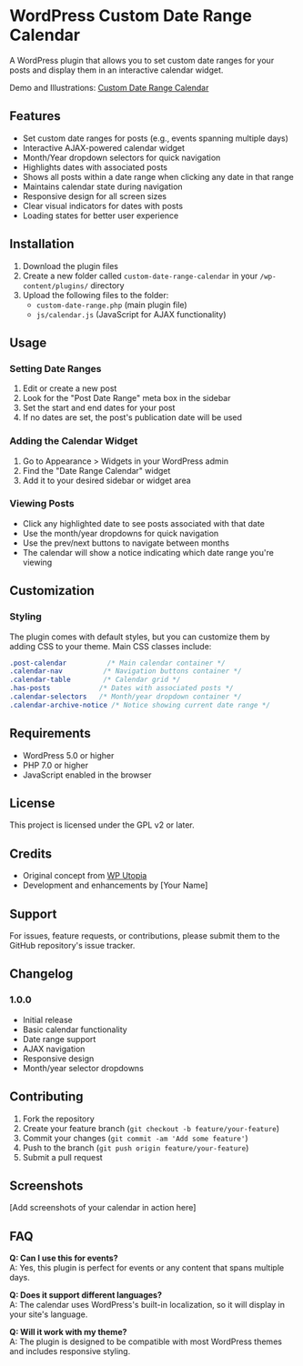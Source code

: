 # WordPress Custom Date Range Calendar

A WordPress plugin that allows you to set custom date ranges for your posts and display them in an interactive calendar widget.

Demo and Illustrations: [Custom Date Range Calendar](https://wputopia.com/insights/custom-date-range-calendar)

## Features

- Set custom date ranges for posts (e.g., events spanning multiple days)
- Interactive AJAX-powered calendar widget
- Month/Year dropdown selectors for quick navigation
- Highlights dates with associated posts
- Shows all posts within a date range when clicking any date in that range
- Maintains calendar state during navigation
- Responsive design for all screen sizes
- Clear visual indicators for dates with posts
- Loading states for better user experience

## Installation

1. Download the plugin files
2. Create a new folder called `custom-date-range-calendar` in your `/wp-content/plugins/` directory
3. Upload the following files to the folder:
   - `custom-date-range.php` (main plugin file)
   - `js/calendar.js` (JavaScript for AJAX functionality)

## Usage

### Setting Date Ranges

1. Edit or create a new post
2. Look for the "Post Date Range" meta box in the sidebar
3. Set the start and end dates for your post
4. If no dates are set, the post's publication date will be used

### Adding the Calendar Widget

1. Go to Appearance > Widgets in your WordPress admin
2. Find the "Date Range Calendar" widget
3. Add it to your desired sidebar or widget area

### Viewing Posts

- Click any highlighted date to see posts associated with that date
- Use the month/year dropdowns for quick navigation
- Use the prev/next buttons to navigate between months
- The calendar will show a notice indicating which date range you're viewing

## Customization

### Styling

The plugin comes with default styles, but you can customize them by adding CSS to your theme. Main CSS classes include:

```css
.post-calendar          /* Main calendar container */
.calendar-nav          /* Navigation buttons container */
.calendar-table        /* Calendar grid */
.has-posts            /* Dates with associated posts */
.calendar-selectors   /* Month/year dropdown container */
.calendar-archive-notice /* Notice showing current date range */
```

## Requirements

- WordPress 5.0 or higher
- PHP 7.0 or higher
- JavaScript enabled in the browser

## License

This project is licensed under the GPL v2 or later.

## Credits

- Original concept from [WP Utopia](https://wputopia.com/insights/custom-date-range-calendar)
- Development and enhancements by [Your Name]

## Support

For issues, feature requests, or contributions, please submit them to the GitHub repository's issue tracker.

## Changelog

### 1.0.0
- Initial release
- Basic calendar functionality
- Date range support
- AJAX navigation
- Responsive design
- Month/year selector dropdowns

## Contributing

1. Fork the repository
2. Create your feature branch (`git checkout -b feature/your-feature`)
3. Commit your changes (`git commit -am 'Add some feature'`)
4. Push to the branch (`git push origin feature/your-feature`)
5. Submit a pull request

## Screenshots

[Add screenshots of your calendar in action here]

## FAQ

**Q: Can I use this for events?**  
A: Yes, this plugin is perfect for events or any content that spans multiple days.

**Q: Does it support different languages?**  
A: The calendar uses WordPress's built-in localization, so it will display in your site's language.

**Q: Will it work with my theme?**  
A: The plugin is designed to be compatible with most WordPress themes and includes responsive styling.

